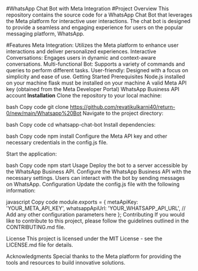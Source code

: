 #WhatsApp Chat Bot with Meta Integration
#Project Overview
This repository contains the source code for a WhatsApp Chat Bot that leverages the Meta platform for interactive user interactions. The chat bot is designed to provide a seamless and engaging experience for users on the popular messaging platform, WhatsApp.

#Features
Meta Integration: Utilizes the Meta platform to enhance user interactions and deliver personalized experiences.
Interactive Conversations: Engages users in dynamic and context-aware conversations.
Multi-functional Bot: Supports a variety of commands and queries to perform different tasks.
User-friendly: Designed with a focus on simplicity and ease of use.
Getting Started
Prerequisites
Node.js installed on your machine
flask must be installed on your machine
A valid Meta API key (obtained from the Meta Developer Portal)
WhatsApp Business API account
**Installation**
Clone the repository to your local machine:

bash
Copy code
git clone https://github.com/revatikulkarni40/return-0/new/main/Whatsapp%20Bot
Navigate to the project directory:

bash
Copy code
cd whatsapp-chat-bot
Install dependencies:

bash
Copy code
npm install
Configure the Meta API key and other necessary credentials in the config.js file.

Start the application:

bash
Copy code
npm start
Usage
Deploy the bot to a server accessible by the WhatsApp Business API.
Configure the WhatsApp Business API with the necessary settings.
Users can interact with the bot by sending messages on WhatsApp.
Configuration
Update the config.js file with the following information:

javascript
Copy code
module.exports = {
  metaApiKey: 'YOUR_META_API_KEY',
  whatsappApiUrl: 'YOUR_WHATSAPP_API_URL',
  // Add any other configuration parameters here
};
Contributing
If you would like to contribute to this project, please follow the guidelines outlined in the CONTRIBUTING.md file.

License
This project is licensed under the MIT License - see the LICENSE.md file for details.

Acknowledgments
Special thanks to the Meta platform for providing the tools and resources to build innovative solutions.
